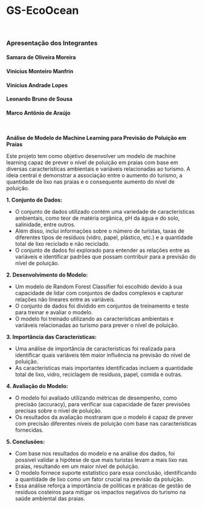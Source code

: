 # GS-EcoOcean
<br>

### Apresentação dos Integrantes
#### Samara de Oliveira Moreira
####  Vinicius Monteiro Manfrin
####  Vinícius Andrade Lopes
#### Leonardo Bruno de Sousa
####  Marco Antônio de Araújo

<br>

**Análise de Modelo de Machine Learning para Previsão de Poluição em Praias**

Este projeto tem como objetivo desenvolver um modelo de machine learning capaz de prever o nível de poluição em praias com base em diversas características ambientais e variáveis relacionadas ao turismo. A ideia central é demonstrar a associação entre o aumento do turismo, a quantidade de lixo nas praias e o consequente aumento do nível de poluição.

**1. Conjunto de Dados:**
- O conjunto de dados utilizado contém uma variedade de características ambientais, como teor de matéria orgânica, pH da água e do solo, salinidade, entre outros.
- Além disso, inclui informações sobre o número de turistas, taxas de diferentes tipos de resíduos (vidro, papel, plástico, etc.) e a quantidade total de lixo reciclado e não reciclado.
- O conjunto de dados foi explorado para entender as relações entre as variáveis e identificar padrões que possam contribuir para a previsão do nível de poluição.

**2. Desenvolvimento do Modelo:**
- Um modelo de Random Forest Classifier foi escolhido devido à sua capacidade de lidar com conjuntos de dados complexos e capturar relações não lineares entre as variáveis.
- O conjunto de dados foi dividido em conjuntos de treinamento e teste para treinar e avaliar o modelo.
- O modelo foi treinado utilizando as características ambientais e variáveis relacionadas ao turismo para prever o nível de poluição.

**3. Importância das Características:**
- Uma análise de importância de características foi realizada para identificar quais variáveis têm maior influência na previsão do nível de poluição.
- As características mais importantes identificadas incluem a quantidade total de lixo, vidro, reciclagem de resíduos, papel, comida e outras.

**4. Avaliação do Modelo:**
- O modelo foi avaliado utilizando métricas de desempenho, como precisão (accuracy), para verificar sua capacidade de fazer previsões precisas sobre o nível de poluição.
- Os resultados da avaliação mostraram que o modelo é capaz de prever com precisão diferentes níveis de poluição com base nas características fornecidas.

**5. Conclusões:**
- Com base nos resultados do modelo e na análise dos dados, foi possível validar a hipótese de que mais turistas levam a mais lixo nas praias, resultando em um maior nível de poluição.
- O modelo fornece suporte estatístico para essa conclusão, identificando a quantidade de lixo como um fator crucial na previsão da poluição.
- Essa análise reforça a importância de políticas e práticas de gestão de resíduos costeiros para mitigar os impactos negativos do turismo na saúde ambiental das praias.
